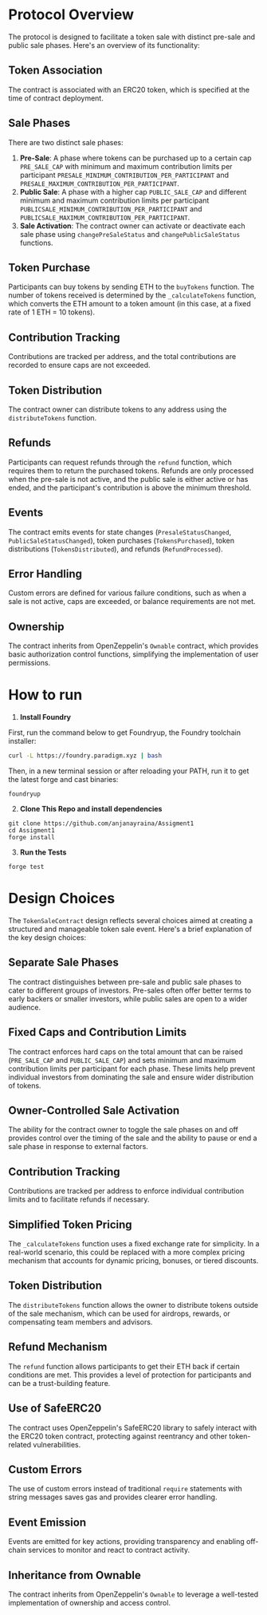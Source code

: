 # Protocol Overview

The protocol is designed to facilitate a token sale with distinct pre-sale and public sale phases. Here's an overview of its functionality:

## Token Association
The contract is associated with an ERC20 token, which is specified at the time of contract deployment.

## Sale Phases
There are two distinct sale phases:

1. **Pre-Sale**: A phase where tokens can be purchased up to a certain cap `PRE_SALE_CAP` with minimum and maximum contribution limits per participant `PRESALE_MINIMUM_CONTRIBUTION_PER_PARTICIPANT` and `PRESALE_MAXIMUM_CONTRIBUTION_PER_PARTICIPANT`.
2. **Public Sale**: A phase with a higher cap `PUBLIC_SALE_CAP` and different minimum and maximum contribution limits per participant `PUBLICSALE_MINIMUM_CONTRIBUTION_PER_PARTICIPANT` and `PUBLICSALE_MAXIMUM_CONTRIBUTION_PER_PARTICIPANT`.
3. **Sale Activation**: The contract owner can activate or deactivate each sale phase using `changePreSaleStatus` and `changePublicSaleStatus` functions.

## Token Purchase
Participants can buy tokens by sending ETH to the `buyTokens` function. The number of tokens received is determined by the `_calculateTokens` function, which converts the ETH amount to a token amount (in this case, at a fixed rate of 1 ETH = 10 tokens).

## Contribution Tracking
Contributions are tracked per address, and the total contributions are recorded to ensure caps are not exceeded.

## Token Distribution
The contract owner can distribute tokens to any address using the `distributeTokens` function.

## Refunds
Participants can request refunds through the `refund` function, which requires them to return the purchased tokens. Refunds are only processed when the pre-sale is not active, and the public sale is either active or has ended, and the participant's contribution is above the minimum threshold.

## Events
The contract emits events for state changes (`PresaleStatusChanged`, `PublicSaleStatusChanged`), token purchases (`TokensPurchased`), token distributions (`TokensDistributed`), and refunds (`RefundProcessed`).

## Error Handling
Custom errors are defined for various failure conditions, such as when a sale is not active, caps are exceeded, or balance requirements are not met.

## Ownership
The contract inherits from OpenZeppelin's `Ownable` contract, which provides basic authorization control functions, simplifying the implementation of user permissions.



# How to run
1.  **Install Foundry**

First, run the command below to get Foundryup, the Foundry toolchain installer:

``` bash
curl -L https://foundry.paradigm.xyz | bash
```

Then, in a new terminal session or after reloading your PATH, run it to get the latest forge and cast binaries:

``` console
foundryup
```

2. **Clone This Repo and install dependencies**
``` 
git clone https://github.com/anjanayraina/Assigment1
cd Assigment1
forge install

```

3. **Run the Tests**



``` 
forge test
```

# Design Choices

The `TokenSaleContract` design reflects several choices aimed at creating a structured and manageable token sale event. Here's a brief explanation of the key design choices:

## Separate Sale Phases
The contract distinguishes between pre-sale and public sale phases to cater to different groups of investors. Pre-sales often offer better terms to early backers or smaller investors, while public sales are open to a wider audience.

## Fixed Caps and Contribution Limits
The contract enforces hard caps on the total amount that can be raised (`PRE_SALE_CAP` and `PUBLIC_SALE_CAP`) and sets minimum and maximum contribution limits per participant for each phase. These limits help prevent individual investors from dominating the sale and ensure wider distribution of tokens.

## Owner-Controlled Sale Activation
The ability for the contract owner to toggle the sale phases on and off provides control over the timing of the sale and the ability to pause or end a sale phase in response to external factors.

## Contribution Tracking
Contributions are tracked per address to enforce individual contribution limits and to facilitate refunds if necessary.

## Simplified Token Pricing
The `_calculateTokens` function uses a fixed exchange rate for simplicity. In a real-world scenario, this could be replaced with a more complex pricing mechanism that accounts for dynamic pricing, bonuses, or tiered discounts.

## Token Distribution
The `distributeTokens` function allows the owner to distribute tokens outside of the sale mechanism, which can be used for airdrops, rewards, or compensating team members and advisors.

## Refund Mechanism
The `refund` function allows participants to get their ETH back if certain conditions are met. This provides a level of protection for participants and can be a trust-building feature.

## Use of SafeERC20
The contract uses OpenZeppelin's SafeERC20 library to safely interact with the ERC20 token contract, protecting against reentrancy and other token-related vulnerabilities.

## Custom Errors
The use of custom errors instead of traditional `require` statements with string messages saves gas and provides clearer error handling.

## Event Emission
Events are emitted for key actions, providing transparency and enabling off-chain services to monitor and react to contract activity.

## Inheritance from Ownable
The contract inherits from OpenZeppelin's `Ownable` to leverage a well-tested implementation of ownership and access control.
